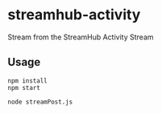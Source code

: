# streamhub-activity

Stream from the StreamHub Activity Stream

## Usage

    npm install
    npm start

    node streamPost.js
